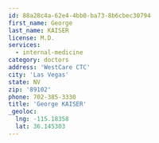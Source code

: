 ```yaml
---
id: 88a28c4a-62e4-4bb0-ba73-8b6cbec30794
first_name: George
last_name: KAISER
license: M.D.
services:
  - internal-medicine
category: doctors
address: 'WestCare CTC'
city: 'Las Vegas'
state: NV
zip: '89102'
phone: 702-385-3330
title: 'George KAISER'
_geoloc:
  lng: -115.18358
  lat: 36.145303
---
```

